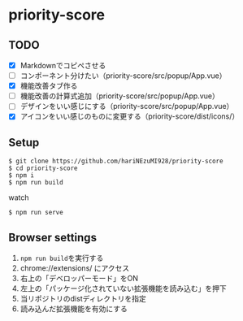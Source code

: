 # priority-score

## TODO

- [x] Markdownでコピペさせる
- [ ] コンポーネント分けたい（priority-score/src/popup/App.vue）
- [x] 機能改善タブ作る
- [ ] 機能改善の計算式追加（priority-score/src/popup/App.vue）
- [ ] デザインをいい感じにする（priority-score/src/popup/App.vue）
- [x] アイコンをいい感じのものに変更する（priority-score/dist/icons/）

## Setup

```
$ git clone https://github.com/hariNEzuMI928/priority-score
$ cd priority-score
$ npm i
$ npm run build
```

watch
```
$ npm run serve
```

## Browser settings

1. `npm run build`を実行する
2. chrome://extensions/ にアクセス
3. 右上の「デベロッパーモード」をON
4. 左上の「パッケージ化されていない拡張機能を読み込む」を押下
5. 当リポジトリのdistディレクトリを指定
6. 読み込んだ拡張機能を有効にする
